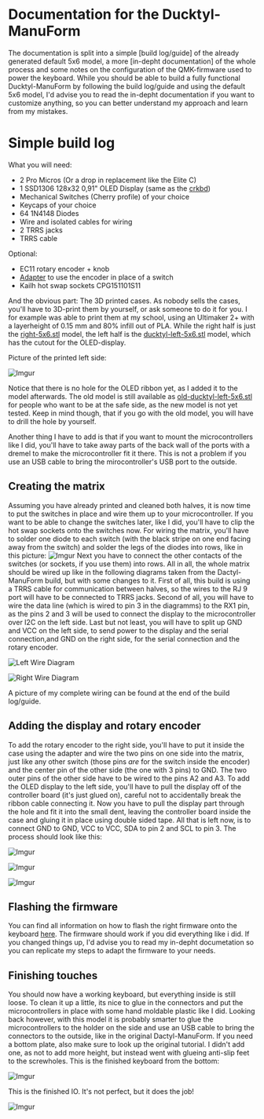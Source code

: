 # Documentation for the Ducktyl-ManuForm

The documentation is split into a simple [build log/guide] of the already generated default 5x6 model, a more [in-depht documentation] of the whole process and some notes on the configuration of the QMK-firmware used to power the keyboard.
While you should be able to build a fully functional Ducktyl-ManuForm by following the build log/guide and using the default 5x6 model, I'd advise you to read the in-depht documentation if you want to customize anything, so you can better understand my approach and learn from my mistakes. 

# Simple build log 

What you will need: 

* 2 Pro Micros (Or a drop in replacement like the Elite C)
* 1 SSD1306 128x32 0,91" OLED Display (same as the [crkbd](https://github.com/foostan/crkbd))
* Mechanical Switches (Cherry profile) of your choice
* Keycaps of your choice
* 64 1N4148 Diodes
* Wire and isolated cables for wiring
* 2 TRRS jacks
* TRRS cable

Optional:

* EC11 rotary encoder + knob
* [Adapter](https://www.reddit.com/r/MechanicalKeyboards/comments/chs82g/designed_a_new_adapter_for_installing_rotary/) to use the encoder in place of a switch
* Kailh hot swap sockets CPG151101S11

And the obvious part: The 3D printed cases. As nobody sells the cases, you'll have to 3D-print them by yourself, or ask someone to do it for you. I for example was able to print them at my school, using an Ultimaker 2+ with a layerheight of 0.15 mm and 80% infill out of PLA. While the right half is just the [right-5x6.stl](https://github.com/OutstandingOof/ducktyl-manuform/blob/master/things/right-5x6.stl) model, the left half is the [ducktyl-left-5x6.stl](https://github.com/OutstandingOof/ducktyl-manuform/blob/master/things/ducktyl-left-5x6.stl) model, which has the cutout for the OLED-display.

Picture of the printed left side: 

![Imgur](https://i.imgur.com/dHPAJN4.jpg)

Notice that there is no hole for the OLED ribbon yet, as I added it to the model afterwards. The old model is still available as [old-ducktyl-left-5x6.stl](https://github.com/OutstandingOof/ducktyl-manuform/blob/master/things/old-ducktyl-left-5x6.stl) for people who want to be at the safe side, as the new model is not yet tested. Keep in mind though, that if you go with the old model, you will have to drill the hole by yourself. 

Another thing I have to add is that if you want to mount the microcontrollers like I did, you'll have to take away parts of the back wall of the ports with a dremel to make the microcontroller fit it there. This is not a problem if you use an USB cable to bring the mirocontroller's USB port to the outside. 



## Creating the matrix

Assuming you have already printed and cleaned both halves, it is now time to put the switches in place and wire them up to your microcontroller. If you want to be able to change the switches later, like I  did, you'll have to clip the hot swap sockets onto the switches now. 
For wiring the matrix, you'll have to solder one diode to each switch (with the black stripe on one end facing away from the switch) and solder the legs of the diodes into rows, like in this picture: 
![Imgur](https://i.imgur.com/6tdU25J.jpg)
Next you have to connect the other contacts of the switches (or sockets, if you use them) into rows. All in all, the whole matrix should be wired up like in the following diagrams taken from the Dactyl-ManuForm build, but with some changes to it. First of all, this build is using a TRRS cable for communication between halves, so the wires to the RJ 9 port will have to be connected to TRRS jacks. Second of all, you will have to wire the data line (which is wired to pin 3 in the diagramms) to the RX1 pin, as the pins 2 and 3 will be used to connect the display to the microcontroller over I2C on the left side. Last but not least, you will have to split up GND and VCC on the left side, to send power to the display and the serial connection,and GND on the right side, for the serial connection and the rotary encoder. 

![Left Wire Diagram](/resources/dactyl_manuform_left_wire_diagram.png)

![Right Wire Diagram](/resources/dactyl_manuform_right_wire_diagram.png)

A picture of my complete wiring can be found at the end of the build log/guide.

## Adding the display and rotary encoder

To add the rotary encoder to the right side, you'll have to put it inside the case using the adapter and wire the two pins on one side into the matrix, just like any other switch (those pins *are* for the switch inside the encoder) and the center pin of the other side (the one with 3 pins) to GND. The two outer pins of the other side have to be wired to the pins A2 and A3.
To add the OLED display to the left side, you'll have to pull the display off of the controller board (it's just glued on), careful not to accidentally break the ribbon cable connecting it. Now you have to pull the display part through the hole and fit it into the small dent, leaving the controller board inside the case and gluing it in place using double sided tape. All that is left now, is to connect GND to GND, VCC to VCC, SDA
to pin 2 and SCL to pin 3. The process should look like this: 

![Imgur](https://i.imgur.com/3NIb3jX.jpg)

![Imgur](https://i.imgur.com/ac253XE.jpg)

![Imgur](https://i.imgur.com/4qDCBPm.jpg)

## Flashing the firmware

You can find all information on how to flash the right firmware onto the keyboard [here](https://github.com/OutstandingOof/qmk_firmware/tree/ducktyl_manuform/keyboards/handwired/ducktyl_manuform). The firmware should work if you did everything like i did. If you changed things up, I'd advise you to read my in-depht documetation so you can replicate my steps to adapt the firmware to your needs. 

## Finishing touches

You should now have a working keyboard, but everything inside is still loose. To clean it up a little, its nice to glue in the connectors and put the microcontrollers in place with some hand moldable plastic like I did. Looking back however, with this model it is probably smarter to glue the microcontrollers to the holder on the side and use an USB cable to bring the connectors to the outside, like in the original Dactyl-ManuForm. If you need a bottom plate, also make sure to look up the original tutorial. I didn't add one, as not to add more height, but instead went with glueing anti-slip feet to the screwholes. This is the finished keyboard from the bottom: 

![Imgur](https://i.imgur.com/VCkwyaX.jpg?1)

This is the finished IO. It's not perfect, but it does the job!

![Imgur](https://i.imgur.com/olPG2hG.jpg)
